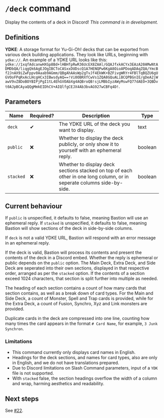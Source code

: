 # `/deck` command

Display the contents of a deck in Discord! _This command is in development._

## Definitions

**YDKE**: A storage format for Yu-Gi-Oh! decks that can be exported from various deck building applications. They look like URLs, beginning with `ydke://`. An example of a YDKE URL looks like this: `ydke://1xqfAdcanwHXGp8Bd+lHBHfpRwR36UcEX8ZAAl/GQAJfxkACYx3EAzA20AMwNtADMDbQA/liqgQk6AgEJOgIBCToCASxxDUDscQ1A7HENQPw6KgA8OioAPDoqADAqZQA/YmcBf2JnAX9iZwFppv0Aaab9AGmm/QBgAhAAsWp2gTvJf4EkWK+BZFivgWRYr4FBlTqBQZU6gUGVOoFPqRxAcLHcgHCx3IBwsdyAQ==!Vi0OBRXfCwVs1ZQA8GQuALiBCQPBGnIE/gDeA2jWawV9vZ8DoBOYBIPjPgI1tL4EhGVOAbXg4AQBroQB!sjLMBbIyzAWyMswFQ77dAEO+3QBDvt0AJpBCAyaQQgMmkEIDhCV+AIQlfgCEJX4Ab3bvAG927wCBFq4D!`.

## Parameters

Name | Required? | Description | Type
--- | --- | --- | ---
`deck` | ✔ | The YDKE URL of the deck you want to display. | text
`public` | ❌ | Whether to display the deck publicly, or only show it to yourself with an ephemeral reply. | boolean
`stacked` | ❌ | Whether to display deck sections stacked on top of each other in one long column, or in seperate columns side-by-side. | boolean

## Current behaviour

If `public` is unspecified, it defaults to false, meaning Bastion will use an ephemeral reply. If `stacked` is unspecified, it defaults to false, meaning Bastion will show sections of the deck in side-by-side columns.

If `deck` is not a valid YDKE URL, Bastion will respond with an error message in an ephemeral reply.

If the deck is valid, Bastion will process its contents and present the contents of the deck in a Discord embed. Whether the reply is ephemeral or public depends on the `public` option. The Main Deck, Extra Deck, and Side Deck are seperated into their own sections, displayed in that respective order, arranged as per the `stacked` option. If the contents of a section exceed 1024 characters, that section is split further into multiple as needed.

The heading of each section contains a count of how many cards that section contains, as well as a break down of card types. For the Main and Side Deck, a count of Monster, Spell and Trap cards is provided, while for the Extra Deck, a count of Fusion, Synchro, Xyz and Link monsters are provided.

Duplicate cards in the deck are compressed into one line, counting how many times the card appears in the format `# Card Name`, for example, `3 Junk Synchron`.

### Limitations

- This command currently only displays card names in English.
- Headings for the deck sections, and names for card types, also are only in English, and we do not have translations prepared.
- Due to Discord limitations on Slash Command parameters, input of a `YDK` file is not supported.
- With `stacked` false, the section headings overflow the width of a column and wrap, harming aesthetics and readability.

## Next steps

See [#22](https://github.com/DawnbrandBots/bastion-bot/issues/22).
